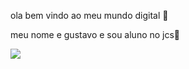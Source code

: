 
ola bem vindo ao meu mundo digital 💙

meu nome e gustavo e sou aluno no jcs🖤

![](https://media.tenor.com/J9lnKRr9ORoAAAAM/charles-leclerc-spanish-gp2022.gif)


